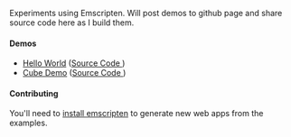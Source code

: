 Experiments using Emscripten. Will post demos to github page and share source code here as I build them.

#### Demos
  - [Hello World](http://francoislaberge.github.io/emscripten/test.html)  ([Source Code ](https://github.com/francoislaberge/emscripten/blob/master/test.c))
  - [Cube Demo](http://francoislaberge.github.io/emscripten/cube.html)  ([Source Code ](https://github.com/francoislaberge/emscripten/blob/master/cube.cpp))


#### Contributing
You'll need to [install emscripten](http://kripken.github.io/emscripten-site/docs/getting_started/downloads.html#sdk-download-and-install) to generate new web apps from the examples.
